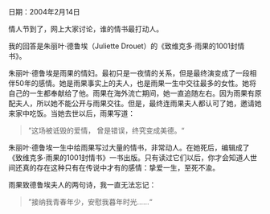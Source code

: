 日期：2004年2月14日

情人节到了，网上大家讨论，谁的情书最打动人。

我的回答是朱丽叶·德鲁埃（Juliette Drouet）的《致维克多·雨果的1001封情书》。

朱丽叶·德鲁埃是雨果的情妇。最初只是一夜情的关系，但是最终演变成了一段相伴50年的感情。她是雨果事实上的夫人，也是雨果一生中交往最多的女性。她将自己的一生都奉献给了他。雨果在海外流亡期间，她一直追随左右。因为雨果有原配夫人，所以她不能公开与雨果交往。但是，最终连雨果夫人都认可了她，邀请她来家中吃饭。当她去世以后，雨果写道：

>”这场被诋毁的爱情， 曾是错误，终究变成美德。“

朱丽叶·德鲁埃一生中给雨果写过大量的情书，非常动人。在她死后，编辑成了《致维克多·雨果的1001封情书》一书出版。只有读过它们以后，你才会知道人世间还真的存在这种只有在传说中才有的感情：挚爱一生，至死不渝。

雨果致德鲁埃夫人的两句诗，我一直无法忘记：

>”接纳我青春年少，安慰我暮年时光……“